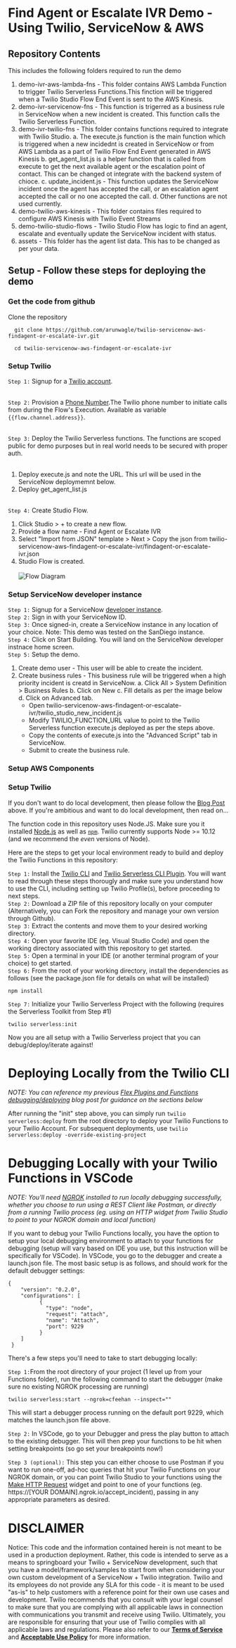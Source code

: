 # Find Agent or Escalate IVR Demo - Using Twilio, ServiceNow & AWS

## Repository Contents

This includes the following folders required to run the demo
1. demo-ivr-aws-lambda-fns - This folder contains AWS Lambda Function to trigger Twilio Serverless Functions.This finction will be triggered when a Twilio Studio Flow End Event is sent to the AWS Kinesis. 
2. demo-ivr-servicenow-fns - This function is trigerred as a business rule in ServiceNow when a new incident is created. This function calls the Twilio Serverless Function. 
3. demo-ivr-twilio-fns - This folder contains functions required to integrate with Twilio Studio. 
  a. The execute.js function is the main function which is triggered when a new incidednt is created in ServiceNow or from AWS Lambda as a part of Twilio Flow End Event generated in AWS Kinesis 
  b. get_agent_list.js is a helper function that is called from execute to get the next available agent or the escalation point of contact. This can be changed ot integrate with the backend system of chioce. 
  c. update_incident.js - This function updates the ServiceNow incident once the agent has accepted the call, or an escalation agent accepted the call or no one accepted the call. 
  d. Other functions are not used currently.
4. demo-twilio-aws-kinesis - This folder contains files required to configure AWS Kinesis with Twilio Event Streams
5. demo-twilio-studio-flows - Twilio Studio Flow has logic to find an agent, escalate and eventually update the ServiceNow incident with status.
6. assets - This folder has the agent list data. This has to be changed as per your data. 


## Setup - Follow these steps for deploying the demo 

### Get the code from github

Clone the repository
```
  git clone https://github.com/arunwagle/twilio-servicenow-aws-findagent-or-escalate-ivr.git

  cd twilio-servicenow-aws-findagent-or-escalate-ivr

```

### Setup Twilio 

```Step 1:``` Signup for a [Twilio account](https://www.twilio.com/try-twilio). <br/><br/>

```Step 2:``` Provision a [Phone Number](https://www.twilio.com/console/phone-numbers/incoming).The Twilio phone number to initiate calls from during the Flow's Execution. Available as variable `{{flow.channel.address}}`.  <br/><br/>

```Step 3:``` Deploy the Twilio Serverless functions. The functions are scoped public for demo purposes but in real world needs to be secured with proper auth. <br/><br/>
  1. Deploy execute.js and note the URL. This url will be used in the ServiceNow deploymemnt below.
  2. Deploy get_agent_list.js <br/><br/>

```Step 4:``` Create Studio Flow.  <br/>
  1. Click Studio > + to create a new flow.
  2. Provide a flow name - Find Agent or Escalate IVR
  3. Select "Import from JSON" template > Next > Copy the json from twilio-servicenow-aws-findagent-or-escalate-ivr/findagent-or-escalate-ivr.json
  4. Studio Flow is created. <br/><br/>
    ![Flow Diagram](/assets/TwilioStudioFlow.png?raw=true)


### Setup ServiceNow developer instance

```Step 1:``` Signup for a ServiceNow [developer instance](https://developer.servicenow.com/dev.do). <br/>
```Step 2:``` Sign in with your ServiceNow ID.<br/>
```Step 3:``` Once signed-in, create a ServiceNow instance in any location of your choice. Note: This demo was tested on the SanDiego instance. <br/>
```Step 4:``` Click on Start Building. You will land on the ServiceNow developer instnace home screen. <br/>
```Step 5:``` Setup the demo. <br/>
  1. Create demo user - This user will be able to create the incident.
  2. Create business rules - This business rule will be triggered when a high priority incident is creatd in ServiceNow.
      a. Click All > System Definition > Business Rules
      b. Click on New
      c. Fill details as per the image below
      d. Click on Advanced tab. 
        - Open twilio-servicenow-aws-findagent-or-escalate-ivr/twilio_studio_new_incident.js
        - Modify TWILIO_FUNCTION_URL value to point to the Twilio Serverless function execute.js deployed as per the steps above.
        - Copy the contents of execute.js into the "Advanced Script" tab in ServiceNow.
        - Submit to create the business rule.

### Setup AWS Components

### Setup Twilio 

If you don't want to do local development, then please follow the [Blog Post](www.twilio.com/blog) above. If you're ambitious and want to do local development, then read on...

The function code in this repository uses Node.JS. Make sure you it installed [Node.js](https://nodejs.org) as well as [`npm`](https://npmjs.com). Twilio currently supports Node >= 10.12 (and we recommend the _even_ versions of Node).

Here are the steps to get your local environment ready to build and deploy the Twilio Functions in this repository:

```Step 1:``` Install the [Twilio CLI](https://www.twilio.com/docs/twilio-cli/quickstart) and [Twilio Serverless CLI Plugin](https://www.twilio.com/docs/labs/serverless-toolkit). You will want to read through these steps thorougly and make sure you understand how to use the CLI, including setting up Twilio Profile(s), before proceeding to next steps.<br/>
```Step 2:``` Download a ZIP file of this repository locally on your computer (Alternatively, you can Fork the repository and manage your own version through Github).<br/>
```Step 3:``` Extract the contents and move them to your desired working directory.<br/>
```Step 4:``` Open your favorite IDE (eg. Visual Studio Code) and open the working directory associated with this repository to get started.<br/>
```Step 5:``` Open a terminal in your IDE (or another terminal program of your choice) to get started.<br/>
```Step 6:``` From the root of your working directory, install the dependencies as follows (see the package.json file for details on what will be installed)<br/>

```
npm install
```

```Step 7:``` Initialize your Twilio Serverless Project with the following (requires the Serverless Toolkit from Step #1)<br/>

```
twilio serverless:init
```
Now you are all setup with a Twilio Serverless project that you can debug/deploy/iterate against!

# Deploying Locally from the Twilio CLI

<i>NOTE: You can reference my previous [Flex Plugins and Functions debugging/deploying](https://www.twilio.com/blog/flex-plugins-vs-code-functions-cli) blog post for guidance on the sections below</i><br/>

After running the "init" step above, you can simply run ```twilio serverless:deploy``` from the root directory to deploy your Twilio Functions to your Twilio Account. For subsequent deployments, use ```twilio serverless:deploy -override-existing-project```

# Debugging Locally with your Twilio Functions in VSCode

<i>NOTE: You'll need [NGROK](https://ngrok.com/) installed to run locally debugging successfully, whether you choose to run using a REST Client like Postman, or directly from a running Twilio process (eg. using an HTTP widget from Twilio Studio to point to your NGROK domain and local function)</i><br/>
    
If you want to debug your Twilio Functions locally, you have the option to setup your local debugging environment to attach to your functions for debugging (setup will vary based on IDE you use, but this instruction will be specifically for VSCode). In VSCode, you go to the debugger and create a launch.json file. The most basic setup is as follows, and should work for the default debugger settings:<br/>
```
{
    "version": "0.2.0",
    "configurations": [
          {
            "type": "node",
            "request": "attach",
            "name": "Attach",
            "port": 9229
          }
    ]
 }
```
There's a few steps you'll need to take to start debugging locally:<br/>

```Step 1:```From the root directory of your project (1 level up from your Functions folder), run the following command to start the debugger (make sure no existing NGROK processing are running)

```
twilio serverless:start --ngrok=cfeehan --inspect="" 
```

This will start a debugger process running on the default port 9229, which matches the launch.json file above.

```Step 2:``` In VSCode, go to your Debugger and press the play button to attach to the existing debugger. This will then prep your functions to be hit when setting breakpoints (so go set your breakpoints now!)

```Step 3 (optional):``` This step you can either choose to use Postman if you want to run one-off, ad-hoc queries that hit your Twilio Functions on your NGROK domain, or you can point Twilio Studio to your functions using the [Make HTTP Request](https://www.twilio.com/docs/studio/widget-library/http-request) widget and point to one of your functions (eg. https://[YOUR DOMAIN].ngrok.io/accept_incident), passing in any appropriate parameters as desired.

# DISCLAIMER

Notice: This code and the information contained herein is not meant to be used in a production deployment. Rather, this code is intended to serve as a means to springboard your Twilio + ServiceNow development, such that you have a model/framework/samples to start from when considering your own custom development of a ServiceNow + Twilio integration. Twilio and its employees do not provide any SLA for this code - it is meant to be used "as-is" to help customers with a reference point for their own use cases and development. Twilio recommends that you consult with your legal counsel to make sure that you are complying with all applicable laws in connection with communications you transmit and receive using Twilio. Ultimately, you are responsible for ensuring that your use of Twilio complies with all applicable laws and regulations. Please also refer to our [**Terms of Service**](https://www.twilio.com/legal/tos>) and [**Acceptable Use Policy**](https://www.twilio.com/legal/aup) for more information.
